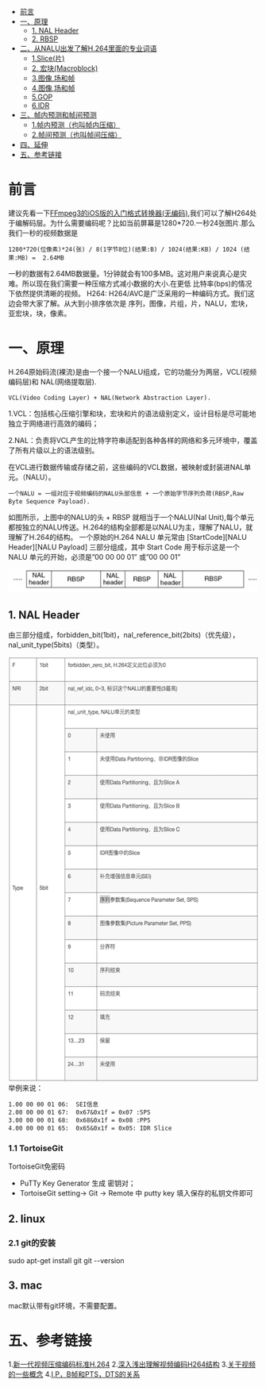 <!-- GFM-TOC -->
* [前言](#前言)
* [一、原理](#原理)
    * [1. NAL Header](##NALHeader)
    * [2. RBSP](##RBSP)
* [二、从NALU出发了解H.264里面的专业词语](#从NALU出发了解H.264里面的专业词语)
    * [1.Slice(片)](##Slice(片))
    * [2. 宏块(Macroblock)](##宏块(Macroblock))
    * [3.图像,场和帧](##图像,场和帧)
    * [4.图像,场和帧](##图像,场和帧)
    * [5.GOP](##GOP)
    * [6.IDR](##IDR)
* [三、帧内预测和帧间预测](#帧内预测和帧间预测)
    * [1.帧内预测（也叫帧内压缩）](##帧内预测（也叫帧内压缩）)
    * [2.帧间预测（也叫帧间压缩）](##帧间预测（也叫帧间压缩）)
* [四、延伸](#延伸)
* [五、参考链接](#参考链接)
<!-- GFM-TOC -->


# 前言
建议先看一下[FFmpeg3的iOS版的入门格式转换器(无编码)](http://www.iosxxx.com/),我们可以了解H264处于编解码层。为什么需要编码呢？比如当前屏幕是1280*720.一秒24张图片.那么我们一秒的视频数据是

```
1280*720(位像素)*24(张) / 8(1字节8位)(结果:B) / 1024(结果:KB) / 1024 (结果:MB) =  2.64MB
```

一秒的数据有2.64MB数据量。1分钟就会有100多MB。这对用户来说真心是灾难。所以现在我们需要一种压缩方式减小数据的大小.在更低 比特率(bps)的情况下依然提供清晰的视频。
H264: H264/AVC是广泛采用的一种编码方式。我们这边会带大家了解。从大到小排序依次是 序列，图像，片组，片，NALU，宏块，亚宏块，块，像素。

# 一、原理

H.264原始码流(裸流)是由一个接一个NALU组成，它的功能分为两层，VCL(视频编码层)和 NAL(网络提取层).

```
VCL(Video Coding Layer) + NAL(Network Abstraction Layer).
```
1.VCL：包括核心压缩引擎和块，宏块和片的语法级别定义，设计目标是尽可能地独立于网络进行高效的编码；

2.NAL：负责将VCL产生的比特字符串适配到各种各样的网络和多元环境中，覆盖了所有片级以上的语法级别。

在VCL进行数据传输或存储之前，这些编码的VCL数据，被映射或封装进NAL单元。（NALU）。

```
一个NALU = 一组对应于视频编码的NALU头部信息 + 一个原始字节序列负荷(RBSP,Raw Byte Sequence Payload).
```

如图所示，上图中的NALU的头 + RBSP 就相当于一个NALU(Nal Unit),每个单元都按独立的NALU传送。H.264的结构全部都是以NALU为主，理解了NALU，就理解了H.264的结构。
一个原始的H.264 NALU 单元常由 [StartCode][NALU Header][NALU Payload] 三部分组成，其中 Start Code 用于标示这是一个NALU 单元的开始，必须是”00 00 00 01” 或”00 00 01”
<div align="center">
    <img src="pic/nal_unit.jpg" >
    <br>
</div> 


## 1. NAL Header
由三部分组成，forbidden_bit(1bit)，nal_reference_bit(2bits)（优先级），nal_unit_type(5bits)（类型）。

<div align="center">
    <img src="pic/nal_header.png" width="576px" height="856px">
    <br>
</div> 
举例来说：

```
1.00 00 00 01 06:  SEI信息   
2.00 00 00 01 67:  0x67&0x1f = 0x07 :SPS
3.00 00 00 01 68:  0x68&0x1f = 0x08 :PPS
4.00 00 00 01 65:  0x65&0x1f = 0x05: IDR Slice
```

### 1.1 TortoiseGit

TortoiseGit免密码
- PuTTy Key Generator 生成 密钥对；
- TortoiseGit setting-> Git -> Remote 中 putty key 填入保存的私钥文件即可

## 2. linux
### 2.1 git的安装

sudo apt-get install git
git --version

## 3. mac

mac默认带有git环境，不需要配置。

# 五、参考链接
1.[新一代视频压缩编码标准H.264](http://read.pudn.com/downloads147/ebook/635957/%E6%96%B0%E4%B8%80%E4%BB%A3%E8%A7%86%E9%A2%91%E5%8E%8B%E7%BC%A9%E7%BC%96%E7%A0%81%E6%A0%87%E5%87%86H.264.pdf)
2.[深入浅出理解视频编码H264结构](http://simplecodesky.com/2016/11/15/%E6%B7%B1%E5%85%A5%E6%B5%85%E5%87%BA%E7%90%86%E8%A7%A3%E8%A7%86%E9%A2%91%E7%BC%96%E7%A0%81H264%E7%BB%93%E6%9E%84)
3.[关于视频的一些概念](http://www.samirchen.com/video-concept/)
4.[I,P，B帧和PTS，DTS的关系](http://www.cnblogs.com/qingquan/archive/2011/07/27/2118967.html)
